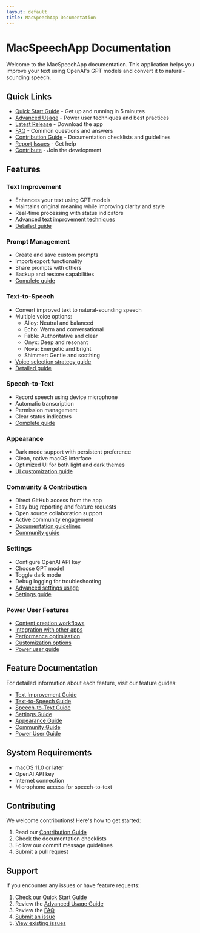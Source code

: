 ```yaml
---
layout: default
title: MacSpeechApp Documentation
---
```


# MacSpeechApp Documentation

Welcome to the MacSpeechApp documentation. This application helps you improve your text using OpenAI's GPT models and convert it to natural-sounding speech.

## Quick Links
- [Quick Start Guide](quick-start.md) - Get up and running in 5 minutes
- [Advanced Usage](advanced-usage.md) - Power user techniques and best practices
- [Latest Release](https://github.com/tmm22/MacSpeech/releases/latest) - Download the app
- [FAQ](faq.md) - Common questions and answers
- [Contribution Guide](contribution-guide.md) - Documentation checklists and guidelines
- [Report Issues](https://github.com/tmm22/MacSpeech/issues) - Get help
- [Contribute](https://github.com/tmm22/MacSpeech) - Join the development

## Features

### Text Improvement
- Enhances your text using GPT models
- Maintains original meaning while improving clarity and style
- Real-time processing with status indicators
- [Advanced text improvement techniques](advanced-usage.md#advanced-text-improvement-techniques)
- [Detailed guide](features/text-improvement.md)

### Prompt Management
- Create and save custom prompts
- Import/export functionality
- Share prompts with others
- Backup and restore capabilities
- [Complete guide](features/prompt-management.md)

### Text-to-Speech
- Convert improved text to natural-sounding speech
- Multiple voice options:
  - Alloy: Neutral and balanced
  - Echo: Warm and conversational
  - Fable: Authoritative and clear
  - Onyx: Deep and resonant
  - Nova: Energetic and bright
  - Shimmer: Gentle and soothing
- [Voice selection strategy guide](advanced-usage.md#voice-selection-strategy)
- [Detailed guide](features/text-to-speech.md)

### Speech-to-Text
- Record speech using device microphone
- Automatic transcription
- Permission management
- Clear status indicators
- [Complete guide](features/speech-to-text.md)

### Appearance
- Dark mode support with persistent preference
- Clean, native macOS interface
- Optimized UI for both light and dark themes
- [UI customization guide](features/appearance.md)

### Community & Contribution
- Direct GitHub access from the app
- Easy bug reporting and feature requests
- Open source collaboration support
- Active community engagement
- [Documentation guidelines](contribution-guide.md)
- [Community guide](features/community.md)

### Settings
- Configure OpenAI API key
- Choose GPT model
- Toggle dark mode
- Debug logging for troubleshooting
- [Advanced settings usage](advanced-usage.md#advanced-settings-usage)
- [Settings guide](features/settings.md)

### Power User Features
- [Content creation workflows](advanced-usage.md#power-user-workflows)
- [Integration with other apps](advanced-usage.md#integration-examples)
- [Performance optimization](advanced-usage.md#performance-tips)
- [Customization options](advanced-usage.md#customization-examples)
- [Power user guide](features/power-user.md)

## Feature Documentation
For detailed information about each feature, visit our feature guides:
- [Text Improvement Guide](features/text-improvement.md)
- [Text-to-Speech Guide](features/text-to-speech.md)
- [Speech-to-Text Guide](features/speech-to-text.md)
- [Settings Guide](features/settings.md)
- [Appearance Guide](features/appearance.md)
- [Community Guide](features/community.md)
- [Power User Guide](features/power-user.md)

## System Requirements

- macOS 11.0 or later
- OpenAI API key
- Internet connection
- Microphone access for speech-to-text

## Contributing

We welcome contributions! Here's how to get started:
1. Read our [Contribution Guide](contribution-guide.md)
2. Check the documentation checklists
3. Follow our commit message guidelines
4. Submit a pull request

## Support

If you encounter any issues or have feature requests:
1. Check our [Quick Start Guide](quick-start.md)
2. Review the [Advanced Usage Guide](advanced-usage.md)
3. Review the [FAQ](faq.md)
4. [Submit an issue](https://github.com/tmm22/MacSpeech/issues/new/choose)
5. [View existing issues](https://github.com/tmm22/MacSpeech/issues) 